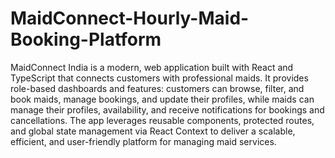 # MaidConnect-Hourly-Maid-Booking-Platform
MaidConnect India is a modern, web application built with React and TypeScript that connects customers with professional maids. It provides role-based dashboards and features: customers can browse, filter, and book maids, manage bookings, and update their profiles, while maids can manage their profiles, availability, and receive notifications for bookings and cancellations. The app leverages reusable components, protected routes, and global state management via React Context to deliver a scalable, efficient, and user-friendly platform for managing maid services.
